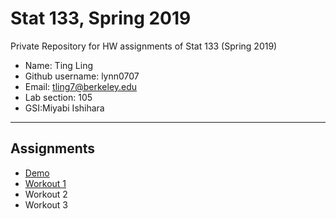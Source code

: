 # Stat 133, Spring 2019

Private Repository for HW assignments of Stat 133 (Spring 2019)

- Name: Ting Ling 
- Github username: lynn0707
- Email: tling7@berkeley.edu
- Lab section: 105
- GSI:Miyabi Ishihara

-----

## Assignments

- [Demo](demo)
- [Workout 1](workout1)
- Workout 2
- Workout 3



